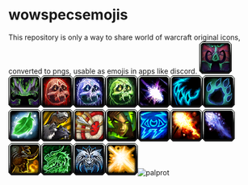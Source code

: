 # wowspecsemojis
This repository is only a way to share world of warcraft original icons, converted to pngs, usable as emojis in apps like discord.
![havoc](/dh_havoc.png)![vengeance](/dh_vengeance.png)![blood](/dk_blood.png)![frost](/dk_frost.png)![unholy](/dk_unholy.png)![balance](/druid_balance.png)![feral](/druid_feral.png)![guardian](/druid_guardian.png)![dresto](/druid_resto.png)![bm](/hunter_bm.png)![mm](/hunter_mm.png)![survival](/hunter_survival.png)![arcane](/mage_arcane.png)![fire](/mage_fire.png)![mfrost](/mage_frost.png)![brew](/monk_brewmaster.png)![mistw](/monk_mistweaver.png)![wwmonk](/monk_ww.png)![hpal](/paladin_holy.png)![palprot](/paladin_prot.png)
